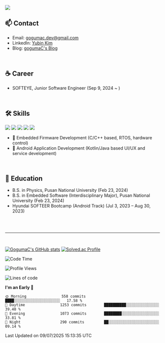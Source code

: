 <img src="https://capsule-render.vercel.app/api?type=rect&height=150&text=Yubin%20Kim&fontAlign=50&theme=outrun&fontColor=000000" />



## 📫 Contact

- Email: gogumac.dev@gmail.com  
- LinkedIn: [Yubin Kim](https://www.linkedin.com/in/yubin-kim-067300208/)  
- Blog: [gogumaC's Blog](https://gogumac.github.io/)

<br>

## ☕️ Career

- SOFTEYE, Junior Software Engineer (Sep 9, 2024 ~ )

<br>

## 🛠️ Skills

<img src="https://img.shields.io/badge/Kotlin-7F52FF?style=flat-square&logo=Kotlin&logoColor=white&style=social"/> <img src="https://img.shields.io/badge/C-00599C?style=flat-square&logo=c&logoColor=white&style=social"/> <img src="https://img.shields.io/badge/Python-3776AB?style=flat-square&logo=Python&logoColor=white&style=social"/> <img src="https://img.shields.io/badge/Java-007396?style=flat-square&logo=Java&logoColor=white&style=social"/> <img src="https://img.shields.io/badge/C++-00599C?style=flat-square&logo=cplusplus&logoColor=white&style=social"/>

- 🔌 Embedded Firmware Development (C/C++ based, RTOS, hardware control)
- 📱 Android Application Development (Kotlin/Java based UI/UX and service development)




<br>

## 🏫 Education

- B.S. in Physics, Pusan National University (Feb 23, 2024)
- B.S. in Embedded Software (Interdisciplinary Major), Pusan National University (Feb 23, 2024)
- Hyundai SOFTEER Bootcamp (Android Track) (Jul 3, 2023 – Aug 30, 2023)


<br>
<br>

---

<br>

[![GogumaC's GitHub stats](https://github-readme-stats.vercel.app/api?username=gogumaC)](https://github.com/anuraghazra/github-readme-stats)
[![Solved.ac Profile](http://mazassumnida.wtf/api/v2/generate_badge?boj=kimu2371)](https://solved.ac/kimu2371/)  

<!--START_SECTION:waka-->
![Code Time](http://img.shields.io/badge/Code%20Time-917%20hrs%2030%20mins-blue)

![Profile Views](http://img.shields.io/badge/Profile%20Views-65-blue)

![Lines of code](https://img.shields.io/badge/From%20Hello%20World%20I%27ve%20Written-1.8%20million%20lines%20of%20code-blue)

**I'm an Early 🐤** 

```text
🌞 Morning                558 commits         ████░░░░░░░░░░░░░░░░░░░░░   17.58 % 
🌆 Daytime                1253 commits        ██████████░░░░░░░░░░░░░░░   39.48 % 
🌃 Evening                1073 commits        ████████░░░░░░░░░░░░░░░░░   33.81 % 
🌙 Night                  290 commits         ██░░░░░░░░░░░░░░░░░░░░░░░   09.14 % 
```



 Last Updated on 09/07/2025 15:13:35 UTC
<!--END_SECTION:waka-->





<!-- ----------------------COMMENT----------------------------- -->


<!-- ### 🏆 Certifications & Awards

- Engineer Information Processing Certificate (Jun 18, 2024)
- TOPCIT Level 3 (Mar 18, 2024)
- PCCP Python Level 3 (Jun 16, 2024)

- “Outstanding Softeer” at SOFTEER Bootcamp 2nd TermAwarded “Outstanding Softeer” at Hyundai SOFTEER Bootcamp, 2nd Cohort (Aug 30, 2023)
- Bronze Prize at PNU Code Race Beginner (Mar 8, 2023)
- Excellence Award at National College Student Idea Contest (Nov 11, 2021)
- Encouragement Prize at Women Venture Growth Challenge (Nov 4, 2021) -->

<!--<a href="https://wakatime.com/@gogumac" target="_blank">
    <img src="https://github-readme-stats.vercel.app/api/wakatime?username=gogumac&layout=compact" alt="Wakatime Coding Time" width="540px">
</a>-->

<!--## 🚀 Projects (Android)

- [Box.size](https://github.com/Box-size/box.size-android) (Jul 7, 2023 – Sep 4, 2023)  
- [Hyundai SOFTEER Bootcamp – Build Your Own Car](https://github.com/gogumaC/H6-CaArt) (Jul 3, 2023 – Aug 30, 2023)  
- [Mokkudakku (Android)](https://www.notion.so/ver-1-0-0-ver-1-12-1-1898e8cab0264b189782c9eb114cc943) (Jun 21, 2021 – Dec 29, 2021)  
- [POLDA](https://github.com/gogumaC/POLDA-android) (Mar 1, 2021 – Jul 31, 2021)  
- [CatchMento](https://github.com/gogumaC/apptive_2021_catch_mento) (Sep 1, 2021 – Oct 31, 2022)  
- [I'm Home](https://github.com/gogumaC/ImHome) (Aug 14, 2022 – Aug 15, 2022)
- [Bluetooth Chat](https://github.com/gogumaC/bluetooth-chat)

-->



<!-- **DB** | <img src="https://img.shields.io/badge/SQLite-003B57?style=flat-square&logo=SQLite&logoColor=white&style=social"/>
<img src="https://img.shields.io/badge/Room-3DDC84?style=flat-square&logo=Room&logoColor=white&style=social"/>

**App Architecture** | MVVM (viewModel, databinding, liveData, flow)

**Async** |  RXJava, Coroutine

**Network** | Retrofit2

**DI** | Hilt

**Etc** | <img src="https://img.shields.io/badge/Firebase-FFCA28?style=flat-square&logo=Firebase&logoColor=white&style=social"/> -->



